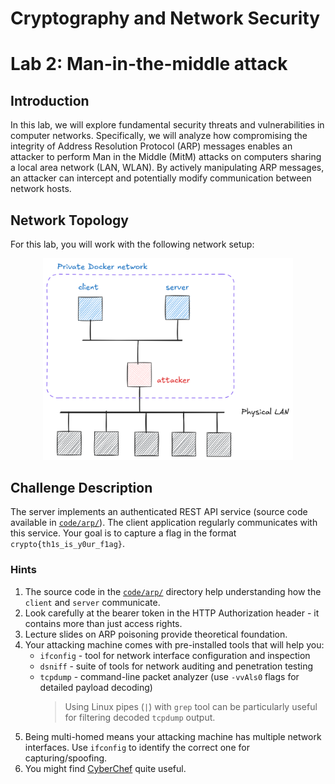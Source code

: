 # Cryptography and Network Security <!-- omit in toc -->

# Lab 2: Man-in-the-middle attack <!-- omit in toc -->

## Introduction

In this lab, we will explore fundamental security threats and vulnerabilities in computer networks. Specifically, we will analyze how compromising the integrity of Address Resolution Protocol (ARP) messages enables an attacker to perform Man in the Middle (MitM) attacks on computers sharing a local area network (LAN, WLAN). By actively manipulating ARP messages, an attacker can intercept and potentially modify communication between network hosts.

## Network Topology

For this lab, you will work with the following network setup:

<p align="center">
  <img src="../img/client_server_topology.png" width="400px" height="auto"/>
</p>

## Challenge Description

The server implements an authenticated REST API service (source code available in [`code/arp/`](../code/arp/)). The client application regularly communicates with this service. Your goal is to capture a flag in the format `crypto{th1s_is_y0ur_f1ag}`.

### Hints

1. The source code in the [`code/arp/`](../code/arp/) directory help understanding how the `client` and `server` communicate.
2. Look carefully at the bearer token in the HTTP Authorization header - it contains more than just access rights.
3. Lecture slides on ARP poisoning provide theoretical foundation.
4. Your attacking machine comes with pre-installed tools that will help you:
   - `ifconfig` - tool for network interface configuration and inspection
   - `dsniff` - suite of tools for network auditing and penetration testing
   - `tcpdump` - command-line packet analyzer (use `-vvAls0` flags for detailed payload decoding)
       > Using Linux pipes (`|`) with `grep` tool can be particularly useful for filtering decoded `tcpdump` output.
5. Being multi-homed means your attacking machine has multiple network interfaces. Use `ifconfig` to identify the correct one for capturing/spoofing.
6. You might find [CyberChef](https://gchq.github.io/CyberChef/) quite useful.
